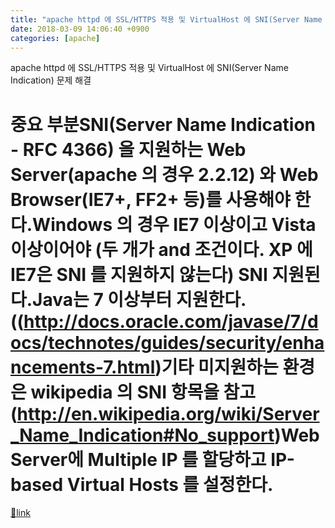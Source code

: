 ```yaml
---
title: "apache httpd 에 SSL/HTTPS 적용 및 VirtualHost 에 SNI(Server Name Indication) 문제 해결. 다중 도메인 443 사용 ssl"
date: 2018-03-09 14:06:40 +0900
categories: [apache]
---
```


apache httpd 에 SSL/HTTPS 적용 및 VirtualHost 에 SNI(Server Name Indication) 문제 해결

  
# 중요 부분SNI(Server Name Indication - RFC 4366) 을 지원하는 Web Server(**apache 의 경우 2.2.12**) 와 Web Browser(**IE7+, FF2+ 등**)를 사용해야 한다.Windows 의 경우 IE7 이상이고 Vista 이상이어야 (두 개가 and 조건이다. XP 에 IE7은 SNI 를 지원하지 않는다) SNI 지원된다.Java는 7 이상부터 지원한다. ((http://docs.oracle.com/javase/7/docs/technotes/guides/security/enhancements-7.html)기타 미지원하는 환경은 wikipedia 의 SNI 항목을 참고(http://en.wikipedia.org/wiki/Server_Name_Indication#No_support)Web Server에 Multiple IP 를 할당하고 IP-based Virtual Hosts 를 설정한다.


[🔗link](http://www.mins01.com/mh/tech/read/1144)